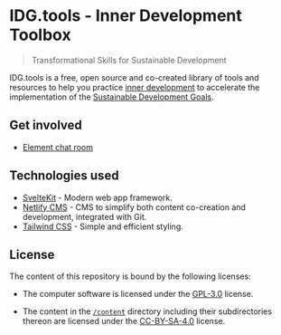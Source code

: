 # IDG.tools - Inner Development Toolbox

> Transformational Skills for Sustainable Development

IDG.tools is a free, open source and co-created library of tools and resources to help you practice [inner development](https://www.innerdevelopmentgoals.org) to accelerate the implementation of the [Sustainable Development Goals](https://www.undp.org/sustainable-development-goals).

## Get involved

-   [Element chat room](https://app.element.io/#/room/#idg-tools:community.innerdevelopmentgoals.org)

## Technologies used

-   [SvelteKit](https://kit.svelte.dev) - Modern web app framework.
-   [Netlify CMS](https://netlify.com) - CMS to simplify both content co-creation and development, integrated with Git.
-   [Tailwind CSS](https://tailwindcss.com/) - Simple and efficient styling.

## License

The content of this repository is bound by the following licenses:

-   The computer software is licensed under the [GPL-3.0](./LICENSE) license.

-   The content in the [`/content`](./content) directory including their subdirectories thereon are licensed under the [CC-BY-SA-4.0](./content/LICENSE.md) license.
